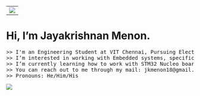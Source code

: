 <table>
  <tr>
    <td><img align="center" src="https://github.com/user-attachments/assets/298fa057-312f-4f7c-be07-21615d5e28f2"></td>
  </tr>
</table>

<p>
<h1>Hi, I’m Jayakrishnan Menon.</h1>
<pre>
>> I'm an Engineering Student at VIT Chennai, Pursuing Electronics and Communication Engineering.
>> I’m interested in working with Embedded systems, specifically, Microcontroller based Applications.
>> I’m currently learning how to work with STM32 Nucleo boards.
>> You can reach out to me through my mail: jkmenon18@gmail.com.
>> Pronouns: He/Him/His
</pre>
</p>

<p>
<img align="center" src="https://github-readme-stats.vercel.app/api/top-langs/?username=Jayakrishnan-Menon&theme=outrun&layout=pie&show_icons=true&hide_border=true&timestamp=1753573576">
</p>



<!---
Jayakrishnan-Menon/Jayakrishnan-Menon is a ✨ special ✨ repository because its `README.md` (this file) appears on your GitHub profile.
You can click the Preview link to take a look at your changes.
--->

